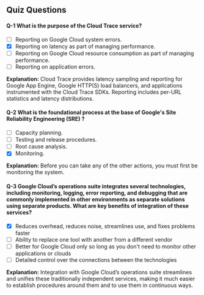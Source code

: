 ## Quiz Questions


#### Q-1 What is the purpose of the Cloud Trace service?

- [ ] Reporting on Google Cloud system errors.
- [x] Reporting on latency as part of managing performance.
- [ ] Reporting on Google Cloud resource consumption as part of managing performance.
- [ ] Reporting on application errors.

**Explanation:** Cloud Trace provides latency sampling and reporting for Google App Engine, Google HTTP(S) load balancers, and applications instrumented with the Cloud Trace SDKs. Reporting includes per-URL statistics and latency distributions.



#### Q-2 What is the foundational process at the base of Google's Site Reliability Engineering (SRE) ?

- [ ] Capacity planning.
- [ ] Testing and release procedures.
- [ ] Root cause analysis.
- [x] Monitoring.

**Explanation:**  Before you can take any of the other actions, you must first be monitoring the system.


#### Q-3 Google Cloud’s operations suite integrates several technologies, including monitoring, logging, error reporting, and debugging that are commonly implemented in other environments as separate solutions using separate products. What are key benefits of integration of these services?

- [x] Reduces overhead, reduces noise, streamlines use, and fixes problems faster
- [ ] Ability to replace one tool with another from a different vendor
- [ ] Better for Google Cloud only so long as you don't need to monitor other applications or clouds
- [ ] Detailed control over the connections between the technologies

**Explanation:** Integration with Google Cloud’s operations suite streamlines and unifies these traditionally independent services, making it much easier to establish procedures around them and to use them in continuous ways.

